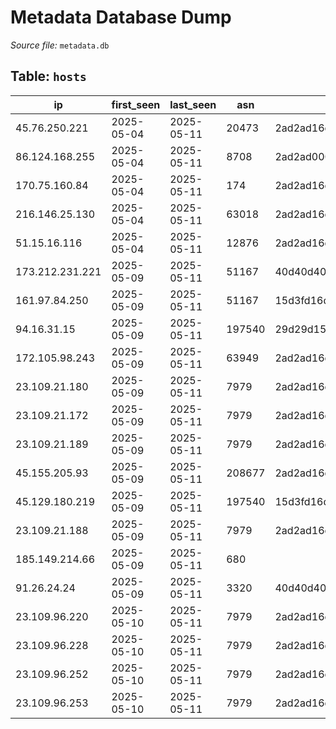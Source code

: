 # Metadata Database Dump

*Source file:* `metadata.db`

## Table: `hosts`

| ip | first_seen | last_seen | asn | jarm | ja3s |
| --- | --- | --- | --- | --- | --- |
| 45.76.250.221 | 2025-05-04 | 2025-05-11 | 20473 | 2ad2ad16d2ad2ad0002ad2ad2ad2ad367956b0f7c241e0ae292cd63faf3f5e | e35df3e00ca4ef31d42b34bebaa2f86e |
| 86.124.168.255 | 2025-05-04 | 2025-05-11 | 8708 | 2ad2ad0002ad2ad0002ad2ad2ad2ad35d8a83d8ce4d654020d865e353dadec | e35df3e00ca4ef31d42b34bebaa2f86e |
| 170.75.160.84 | 2025-05-04 | 2025-05-11 | 174 | 2ad2ad16d2ad2ad0002ad2ad2ad2ad367956b0f7c241e0ae292cd63faf3f5e | e35df3e00ca4ef31d42b34bebaa2f86e |
| 216.146.25.130 | 2025-05-04 | 2025-05-11 | 63018 | 2ad2ad16d2ad2ad0002ad2ad2ad2ad367956b0f7c241e0ae292cd63faf3f5e | e35df3e00ca4ef31d42b34bebaa2f86e |
| 51.15.16.116 | 2025-05-04 | 2025-05-11 | 12876 | 2ad2ad16d2ad2ad0002ad2ad2ad2ad367956b0f7c241e0ae292cd63faf3f5e | e35df3e00ca4ef31d42b34bebaa2f86e |
| 173.212.231.221 | 2025-05-09 | 2025-05-11 | 51167 | 40d40d40d3fd40d00042d42d00000026a95928fa9b620834c2feff40bccb8f | 15af977ce25de452b96affa2addb1036 |
| 161.97.84.250 | 2025-05-09 | 2025-05-11 | 51167 | 15d3fd16d21d21d00042d43d000000fe02290512647416dcf0a400ccbc0b6b | 475c9302dc42b2751db9edcac3b74891 |
| 94.16.31.15 | 2025-05-09 | 2025-05-11 | 197540 | 29d29d15d29d29d00041d41d000000df133019600a83abfb096ff3e86cd79d | 475c9302dc42b2751db9edcac3b74891 |
| 172.105.98.243 | 2025-05-09 | 2025-05-11 | 63949 | 2ad2ad16d2ad2ad0002ad2ad2ad2ad367956b0f7c241e0ae292cd63faf3f5e | e35df3e00ca4ef31d42b34bebaa2f86e |
| 23.109.21.180 | 2025-05-09 | 2025-05-11 | 7979 | 2ad2ad16d2ad2ad0002ad2ad2ad2ad367956b0f7c241e0ae292cd63faf3f5e | e35df3e00ca4ef31d42b34bebaa2f86e |
| 23.109.21.172 | 2025-05-09 | 2025-05-11 | 7979 | 2ad2ad16d2ad2ad0002ad2ad2ad2ad367956b0f7c241e0ae292cd63faf3f5e | e35df3e00ca4ef31d42b34bebaa2f86e |
| 23.109.21.189 | 2025-05-09 | 2025-05-11 | 7979 | 2ad2ad16d2ad2ad0002ad2ad2ad2ad367956b0f7c241e0ae292cd63faf3f5e | e35df3e00ca4ef31d42b34bebaa2f86e |
| 45.155.205.93 | 2025-05-09 | 2025-05-11 | 208677 | 2ad2ad16d2ad2ad0002ad2ad2ad2ad367956b0f7c241e0ae292cd63faf3f5e | e35df3e00ca4ef31d42b34bebaa2f86e |
| 45.129.180.219 | 2025-05-09 | 2025-05-11 | 197540 | 15d3fd16d29d29d00042d43d000000f969de8346060623ff1a681e56326e65 | 475c9302dc42b2751db9edcac3b74891 |
| 23.109.21.188 | 2025-05-09 | 2025-05-11 | 7979 | 2ad2ad16d2ad2ad0002ad2ad2ad2ad367956b0f7c241e0ae292cd63faf3f5e | e35df3e00ca4ef31d42b34bebaa2f86e |
| 185.149.214.66 | 2025-05-09 | 2025-05-11 | 680 |  | 475c9302dc42b2751db9edcac3b74891 |
| 91.26.24.24 | 2025-05-09 | 2025-05-11 | 3320 | 40d40d40d3fd40d00042d42d00000026a95928fa9b620834c2feff40bccb8f | 15af977ce25de452b96affa2addb1036 |
| 23.109.96.220 | 2025-05-10 | 2025-05-11 | 7979 | 2ad2ad16d2ad2ad0002ad2ad2ad2ad367956b0f7c241e0ae292cd63faf3f5e | e35df3e00ca4ef31d42b34bebaa2f86e |
| 23.109.96.228 | 2025-05-10 | 2025-05-11 | 7979 | 2ad2ad16d2ad2ad0002ad2ad2ad2ad367956b0f7c241e0ae292cd63faf3f5e | e35df3e00ca4ef31d42b34bebaa2f86e |
| 23.109.96.252 | 2025-05-10 | 2025-05-11 | 7979 | 2ad2ad16d2ad2ad0002ad2ad2ad2ad367956b0f7c241e0ae292cd63faf3f5e | e35df3e00ca4ef31d42b34bebaa2f86e |
| 23.109.96.253 | 2025-05-10 | 2025-05-11 | 7979 | 2ad2ad16d2ad2ad0002ad2ad2ad2ad367956b0f7c241e0ae292cd63faf3f5e | e35df3e00ca4ef31d42b34bebaa2f86e |

